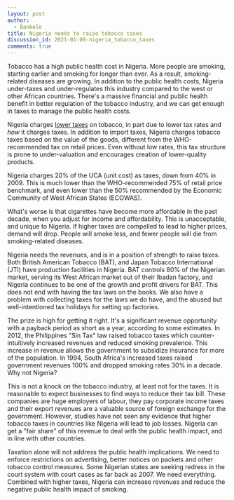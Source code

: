 ```yaml
---
layout: post
author:
  - Bankole
title: Nigeria needs to raise tobacco taxes
discussion_id: 2021-01-09-nigeria_tobacco_taxes
comments: true
---
```


Tobacco has a high public health cost in Nigeria. More people are smoking,
starting earlier and smoking for longer than ever. As a result, smoking-related
diseases are growing. In addition to the public health costs, Nigeria
under-taxes and under-regulates this industry compared to the west or other
African countries. There's a massive financial and public health benefit in
better regulation of the tobacco industry, and we can get enough in taxes to
manage the public health costs.

Nigeria charges [lower
taxes](https://www.ictd.ac/publication/economics-tobacco-control-nigeria-modelling-fiscal-health-excise-tax/)
on tobacco, in part due to lower tax rates and *how* it charges taxes. In
addition to import taxes, Nigeria charges tobacco taxes based on the value of
the goods, different from the WHO-recommended tax on retail prices. Even without
low rates, this tax structure is prone to under-valuation and encourages
creation of lower-quality products.

Nigeria charges 20% of the UCA (unit cost) as taxes, down from 40% in 2009. This
is much lower than the WHO-recommended 75% of retail price benchmark, and even
lower than the 50% recommended by the Economic Community of West African States
(ECOWAS).

What's worse is that cigarettes have become more affordable in the past decade,
when you adjust for income and affordability. This is unacceptable, and unique
to Nigeria. If higher taxes are compelled to lead to higher prices, demand will
drop. People will smoke less, and fewer people will die from smoking-related
diseases.

Nigeria needs the revenues, and is in a position of strength to raise taxes.
Both British American Tobacco (BAT), and Japan Tobacco International (JTI) have
production facilities in Nigeria. BAT controls 80% of the Nigerian market,
serving its West African market out of their Ibadan factory, and Nigeria
continues to be one of the growth and profit drivers for BAT. This does not end
with having the tax laws on the books. We also have a problem with collecting
taxes for the laws we do have, and the abused but well-intentioned tax holidays
for setting up factories.

The prize is high for getting it right. It's a significant revenue opportunity
with a payback period as short as a year, according to some estimates. In 2012,
the Philippines "Sin Tax" law raised tobacco taxes which counter-intuitively
increased revenues and reduced smoking prevalence. This increase in revenue
allows the government to subsidize insurance for more of the population. In
1994, South Africa's increased taxes raised government revenues 100% and dropped
smoking rates 30% in a decade. Why not Nigeria?

This is not a knock on the tobacco industry, at least not for the taxes. It is
reasonable to expect businesses to find ways to reduce their tax bill. These
companies are huge employers of labour, they pay corporate income taxes and
their export revenues are a valuable source of foreign exchange for the
government. However, studies have not seen any evidence that higher tobacco
taxes in countries like Nigeria will lead to job losses. Nigeria can get a "fair
share" of this revenue to deal with the public health impact, and in line with
other countries.

Taxation alone will not address the public health implications. We need to
enforce restrictions on advertising, better notices on packets and other tobacco
control measures. Some Nigerian states are seeking redress in the court system
with court cases as far back as 2007. We need everything. Combined with higher
taxes, Nigeria can increase revenues and reduce the negative public health
impact of smoking.
